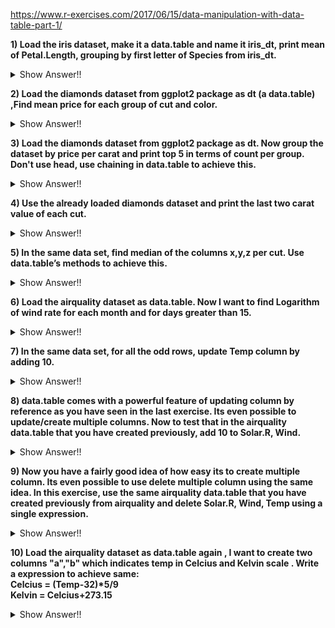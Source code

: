 <a href="https://www.r-exercises.com/2017/06/15/data-manipulation-with-data-table-part-1/">https://www.r-exercises.com/2017/06/15/data-manipulation-with-data-table-part-1/</a>

**1) Load the iris dataset, make it a data.table and name it iris_dt, print mean of Petal.Length, grouping by first letter of Species from iris_dt.**
<details>
   <summary>Show Answer!!</summary>

```R
library(data.table)
iris_dt <- as.data.table(iris)

iris_dt[  ,  mean(Petal.Length)  ,  by=substring(Species,1,1)  ]
   substring    V1
1:         s 1.462
2:         v 4.906
```
</details>

**2) Load the diamonds dataset from ggplot2 package as dt (a data.table) ,Find mean price for each group of cut and color.**
<details>
   <summary>Show Answer!!</summary>
   
```R
library(ggplot2)
dt <- as.data.table(diamonds)

dt[  order(cut,color)  , mean(price) ,  by=.(cut,color)  ]
          cut color       V1
 1:      Fair     D 4291.061
 2:      Fair     E 3682.312
 3:      Fair     F 3827.003
 4:      Fair     G 4239.255
 5:      Fair     H 5135.683
 6:      Fair     I 4685.446
 7:      Fair     J 4975.655
 8:      Good     D 3405.382
 9:      Good     E 3423.644
10:      Good     F 3495.750
11:      Good     G 4123.482
12:      Good     H 4276.255
13:      Good     I 5078.533
14:      Good     J 4574.173
15: Very Good     D 3470.467
16: Very Good     E 3214.652
17: Very Good     F 3778.820
18: Very Good     G 3872.754
19: Very Good     H 4535.390
20: Very Good     I 5255.880
21: Very Good     J 5103.513
22:   Premium     D 3631.293
23:   Premium     E 3538.914
24:   Premium     F 4324.890
25:   Premium     G 4500.742
26:   Premium     H 5216.707
27:   Premium     I 5946.181
28:   Premium     J 6294.592
29:     Ideal     D 2629.095
30:     Ideal     E 2597.550
31:     Ideal     F 3374.939
32:     Ideal     G 3720.706
33:     Ideal     H 3889.335
34:     Ideal     I 4451.970
35:     Ideal     J 4918.186
          cut color       V1
```
</details>

**3) Load the diamonds dataset from ggplot2 package as dt. Now group the dataset by price per carat and print top 5 in terms of count per group. Don't use head, use chaining in data.table to achieve this.**
<details>
   <summary>Show Answer!!</summary>
   
```R
library(ggplot2)
dt <- as.data.table(diamonds)

dt[  ,  .N  ,  .(price/carat)  ][  order(-N)  ][  1:5  ]
      price   N
1: 2250.000 331
2: 1800.000 179
3: 4200.000 160
4: 2016.667 157
5: 2100.000 129
```
</details>

**4) Use the already loaded diamonds dataset and print the last two carat value of each cut.**
<details>
   <summary>Show Answer!!</summary>
   
```R
dt[  ,  tail(carat,2)  ,  by=cut  ]
          cut   V1
 1:     Ideal 0.72
 2:     Ideal 0.75
 3:   Premium 0.72
 4:   Premium 0.86
 5:      Good 0.79
 6:      Good 0.72
 7: Very Good 0.70
 8: Very Good 0.70
 9:      Fair 1.04
10:      Fair 0.71
```
</details>

**5) In the same data set, find median of the columns x,y,z per cut. Use data.table’s methods to achieve this.**
<details>
   <summary>Show Answer!!</summary>
   
```R
dt[  ,  lapply(.SD,median)  ,  cut  ,  .SDcols=c("x","y","z")  ]
         cut     x    y    z
1:     Ideal 5.250 5.26 3.23
2:   Premium 6.110 6.06 3.72
3:      Good 5.980 5.99 3.70
4: Very Good 5.740 5.77 3.56
5:      Fair 6.175 6.10 3.97
```
</details>

**6) Load the airquality dataset as data.table. Now I want to find Logarithm of wind rate for each month and for days greater than 15.**
<details>
   <summary>Show Answer!!</summary>
   
```R
airq <- as.data.table(airquality)

airq[  Day>15  ,  .(log10(Wind))  ,  by=Month  ]
    Month        V1
 1:     5 1.0606978
 2:     5 1.0791812
 3:     5 1.2648178
 4:     5 1.0606978
 5:     5 0.9867717
 6:     5 0.9867717
 7:     5 1.2201081
 8:     5 0.9867717
 9:     5 1.0791812
10:     5 1.2201081
11:     5 1.1731863
12:     5 0.9030900
13:     5 1.0791812
14:     5 1.1731863
15:     5 0.7558749
16:     5 0.8692317
17:     6 1.1731863
18:     6 1.3159703
19:     6 0.9637878
20:     6 1.0606978
21:     6 1.0128372
22:     6 0.7993405
23:     6 0.2304489
24:     6 0.6627578
25:     6 0.7993405
26:     6 0.9030900
27:     6 0.9030900
28:     6 1.0128372
29:     6 1.0606978
30:     6 1.1731863
31:     6 0.9030900
32:     7 0.8388491
33:     7 1.0128372
34:     7 0.7993405
35:     7 0.7075702
36:     7 1.0606978
37:     7 0.8388491
38:     7 0.9867717
39:     7 1.0606978
40:     7 0.9344985
41:     7 0.9030900
42:     7 0.9344985
43:     7 1.0791812
44:     7 0.8692317
45:     7 0.8692317
46:     7 0.8692317
47:     7 0.9637878
48:     8 1.0128372
49:     8 0.7993405
50:     8 0.8692317
51:     8 1.0374265
52:     8 1.0128372
53:     8 1.1903317
54:     8 1.1553360
55:     8 1.1003705
56:     8 0.9867717
57:     8 0.5314789
58:     8 0.9030900
59:     8 0.7558749
60:     8 0.9867717
61:     8 0.3617278
62:     8 0.7993405
63:     8 0.7993405
64:     9 0.8388491
65:     9 1.1398791
66:     9 1.0128372
67:     9 1.0128372
68:     9 0.9030900
69:     9 1.1003705
70:     9 0.9637878
71:     9 1.0128372
72:     9 1.0128372
73:     9 1.2201081
74:     9 0.8388491
75:     9 1.1205739
76:     9 1.1553360
77:     9 0.9030900
78:     9 1.0606978
    Month        V1
```
</details>

**7) In the same data set, for all the odd rows, update Temp column by adding 10.**
<details>
   <summary>Show Answer!!</summary>
   
```R
airq[  rep( c(TRUE,FALSE) , length=.N )  ,  Temp:=Temp+10L  ]

airq
     Ozone Solar.R Wind Temp Month Day
  1:    41     190  7.4   77     5   1
  2:    36     118  8.0   72     5   2
  3:    12     149 12.6   84     5   3
  4:    18     313 11.5   62     5   4
  5:    NA      NA 14.3   66     5   5
 ---                                  
149:    30     193  6.9   80     9  26
150:    NA     145 13.2   77     9  27
151:    14     191 14.3   85     9  28
152:    18     131  8.0   76     9  29
153:    20     223 11.5   78     9  30
```
</details>

**8) data.table comes with a powerful feature of updating column by reference as you have seen in the last exercise. Its even possible to update/create multiple columns. Now to test that in the airquality data.table that you have created previously, add 10 to Solar.R, Wind.**
<details>
   <summary>Show Answer!!</summary>
   
```R
airq[  ,  c("Solar.R","Wind"):=.(Solar.R+10.0,Wind+10.0)  ]
airq
     Ozone Solar.R Wind Temp Month Day
  1:    41     200 17.4   77     5   1
  2:    36     128 18.0   72     5   2
  3:    12     159 22.6   84     5   3
  4:    18     323 21.5   62     5   4
  5:    NA      NA 24.3   66     5   5
 ---                                  
149:    30     203 16.9   80     9  26
150:    NA     155 23.2   77     9  27
151:    14     201 24.3   85     9  28
152:    18     141 18.0   76     9  29
153:    20     233 21.5   78     9  30

# Alternatively
airq[  ,  `:=`(Solar.R = Solar.R+10 , Wind = Wind+10)  ]
```
</details>

**9) Now you have a fairly good idea of how easy its to create multiple column. Its even possible to use delete multiple column using the same idea. In this exercise, use the same airquality data.table that you have created previously from airquality and delete Solar.R, Wind, Temp using a single expression.**
<details>
   <summary>Show Answer!!</summary>
   
```R
airq[  ,  c("Solar.R","Wind","Temp"):=NULL  ]
```
</details>

**10) Load the airquality dataset as data.table again , I want to create two columns "a","b" which indicates temp in Celcius and Kelvin scale . Write a expression to achieve same:<br/>
Celcius = (Temp-32)\*5/9<br/>
Kelvin = Celcius+273.15**
<details>
   <summary>Show Answer!!</summary>
   
```R
airq[  ,  c("a","b"):=list(celcius <- (Temp-32)*5/9, kelvin <- celcius+273.15)  ]
airq
     Ozone Solar.R Wind Temp Month Day        a        b
  1:    41     200 17.4   77     5   1 25.00000 298.1500
  2:    36     128 18.0   72     5   2 22.22222 295.3722
  3:    12     159 22.6   84     5   3 28.88889 302.0389
  4:    18     323 21.5   62     5   4 16.66667 289.8167
  5:    NA      NA 24.3   66     5   5 18.88889 292.0389
 ---                                                    
149:    30     203 16.9   80     9  26 26.66667 299.8167
150:    NA     155 23.2   77     9  27 25.00000 298.1500
151:    14     201 24.3   85     9  28 29.44444 302.5944
152:    18     141 18.0   76     9  29 24.44444 297.5944
153:    20     233 21.5   78     9  30 25.55556 298.7056
```
</details>

